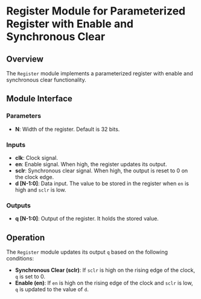 # Register Module for Parameterized Register with Enable and Synchronous Clear

## Overview

The `Register` module implements a parameterized register with enable and synchronous clear functionality.

## Module Interface

### Parameters

- **N**: Width of the register. Default is 32 bits.

### Inputs

- **clk**: Clock signal.
- **en**: Enable signal. When high, the register updates its output.
- **sclr**: Synchronous clear signal. When high, the output is reset to 0 on the clock edge.
- **d [N-1:0]**: Data input. The value to be stored in the register when `en` is high and `sclr` is low.

### Outputs

- **q [N-1:0]**: Output of the register. It holds the stored value.

## Operation

The `Register` module updates its output `q` based on the following conditions:

- **Synchronous Clear (sclr)**: If `sclr` is high on the rising edge of the clock, `q` is set to 0.
- **Enable (en)**: If `en` is high on the rising edge of the clock and `sclr` is low, `q` is updated to the value of `d`.
